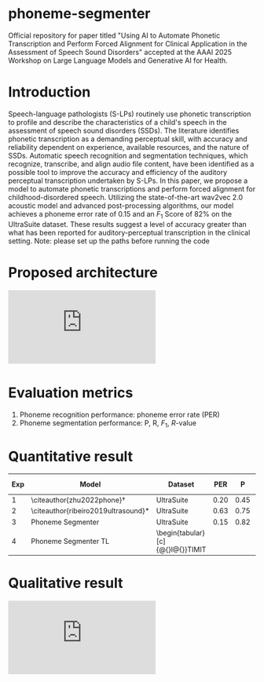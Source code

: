 # phoneme-segmenter
Official repository for paper titled "Using AI to Automate Phonetic Transcription and Perform Forced Alignment for Clinical Application in the Assessment of Speech Sound Disorders" accepted at the AAAI 2025 Workshop on Large Language Models and Generative AI for Health.

# Introduction
Speech-language pathologists (S-LPs) routinely use phonetic transcription to profile and describe the characteristics of a child's speech in the assessment of speech sound disorders (SSDs). The literature identifies phonetic transcription as a demanding perceptual skill, with accuracy and reliability dependent on experience, available resources, and the nature of SSDs. Automatic speech recognition and segmentation techniques, which recognize, transcribe, and align audio file content, have been identified as a possible tool to improve the accuracy and efficiency of the auditory perceptual transcription undertaken by S-LPs. In this paper, we propose a model to automate phonetic transcriptions and perform forced alignment for childhood-disordered speech. Utilizing the state-of-the-art wav2vec 2.0 acoustic model and advanced post-processing algorithms, our model achieves a phoneme error rate of 0.15 and an $F_1$ Score of 82\% on the UltraSuite dataset. These results suggest a level of accuracy greater than what has been reported for auditory-perceptual transcription in the clinical setting.
Note: please set up the paths before running the code

# Proposed architecture
![Qualitative Results](https://github.com/YingLi001/phoneme-segmenter/blob/d11fdd3e1339be733cdb5cc744b57800325a1e27/samples/fig_01M_BL1_003A_ORANGE_no_TL_TL_comparison.pdf)

# Evaluation metrics
1. Phoneme recognition performance: phoneme error rate (PER)
2. Phoneme segmentation performance: P, R, $F_1$, $R$-value
 

# Quantitative result
| Exp | Model                                    | Dataset                          | PER  | P    | R    | $F_1$ | $R$-value |
|-----|------------------------------------------|----------------------------------|------|------|------|-------|-----------|
| 1   | \citeauthor{zhu2022phone}$\dagger$       | UltraSuite                       | 0.20 | 0.45 | 0.73 | 0.55  | 0.35      |
| 2   | \citeauthor{ribeiro2019ultrasound}$\ast$ | UltraSuite                       | 0.63 | 0.75 | 0.70 | 0.73  | 0.76      |
| 3   | Phoneme Segmenter                        | UltraSuite                       | 0.15 | 0.82 | 0.82 | 0.82  | 0.85      |
| 4   | Phoneme Segmenter TL                     | \begin{tabular}[c]{@{}l@{}}TIMIT |

# Qualitative result
![Qualitative Results](https://github.com/YingLi001/phoneme-segmenter/blob/d11fdd3e1339be733cdb5cc744b57800325a1e27/samples/fig_01M_BL1_003A_ORANGE_no_TL_TL_comparison.pdf)